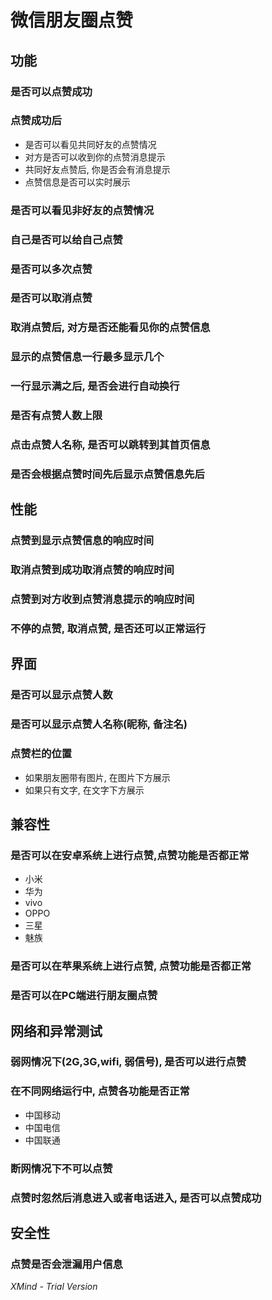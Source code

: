 # 微信朋友圈点赞

## 功能

### 是否可以点赞成功

### 点赞成功后

- 是否可以看见共同好友的点赞情况
- 对方是否可以收到你的点赞消息提示
- 共同好友点赞后, 你是否会有消息提示
-  点赞信息是否可以实时展示

### 是否可以看见非好友的点赞情况

### 自己是否可以给自己点赞

### 是否可以多次点赞

### 是否可以取消点赞

### 取消点赞后, 对方是否还能看见你的点赞信息

### 显示的点赞信息一行最多显示几个

### 一行显示满之后, 是否会进行自动换行

### 是否有点赞人数上限

### 点击点赞人名称, 是否可以跳转到其首页信息

### 是否会根据点赞时间先后显示点赞信息先后

## 性能

### 点赞到显示点赞信息的响应时间

### 取消点赞到成功取消点赞的响应时间

### 点赞到对方收到点赞消息提示的响应时间

### 不停的点赞, 取消点赞, 是否还可以正常运行

## 界面

### 是否可以显示点赞人数

### 是否可以显示点赞人名称(昵称, 备注名)

### 点赞栏的位置

- 如果朋友圈带有图片, 在图片下方展示
- 如果只有文字, 在文字下方展示

## 兼容性

### 是否可以在安卓系统上进行点赞,点赞功能是否都正常

- 小米
- 华为
- vivo
- OPPO
- 三星
- 魅族

### 是否可以在苹果系统上进行点赞, 点赞功能是否都正常

### 是否可以在PC端进行朋友圈点赞

## 网络和异常测试

### 弱网情况下(2G,3G,wifi, 弱信号), 是否可以进行点赞

### 在不同网络运行中, 点赞各功能是否正常

- 中国移动
- 中国电信
- 中国联通

### 断网情况下不可以点赞

### 点赞时忽然后消息进入或者电话进入, 是否可以点赞成功

## 安全性

### 点赞是否会泄漏用户信息

*XMind - Trial Version*